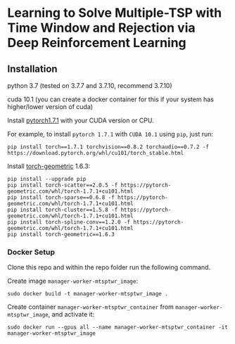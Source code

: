 # Learning to Solve Multiple-TSP with Time Window and Rejection via Deep Reinforcement Learning

## Installation
python 3.7 (tested on 3.7.7 and 3.7.10, recommend 3.7.10)

cuda 10.1 (you can create a docker container for this if your system has higher/lower version of cuda)

Install [pytorch1.7.1](https://pytorch.org/get-started/previous-versions/) with your CUDA version or CPU.

For example, to install `pytorch 1.7.1` with `CUDA 10.1` using `pip`, just run:
```commandline
pip install torch==1.7.1 torchvision==0.8.2 torchaudio==0.7.2 -f https://download.pytorch.org/whl/cu101/torch_stable.html
```

Install [torch-geometric](https://github.com/rusty1s/pytorch_geometric) 1.6.3:
```commandline
pip install --upgrade pip
pip install torch-scatter==2.0.5 -f https://pytorch-geometric.com/whl/torch-1.7.1+cu101.html
pip install torch-sparse==0.6.8 -f https://pytorch-geometric.com/whl/torch-1.7.1+cu101.html
pip install torch-cluster==1.5.8 -f https://pytorch-geometric.com/whl/torch-1.7.1+cu101.html
pip install torch-spline-conv==1.2.0 -f https://pytorch-geometric.com/whl/torch-1.7.1+cu101.html
pip install torch-geometric==1.6.3
```
### Docker Setup
Clone this repo and within the repo folder run the following command.

Create image `manager-worker-mtsptwr_image`:
```commandline
sudo docker build -t manager-worker-mtsptwr_image .
```

Create container `manager-worker-mtsptwr_container` from `manager-worker-mtsptwr_image`, and activate it:
```commandline
sudo docker run --gpus all --name manager-worker-mtsptwr_container -it manager-worker-mtsptwr_image
```